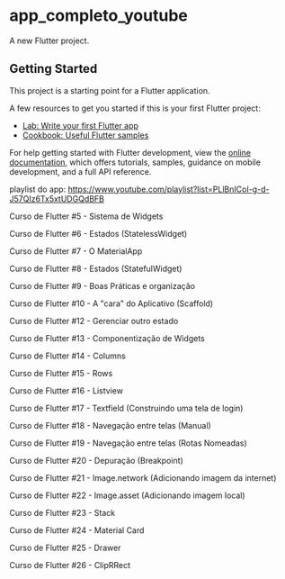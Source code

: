 # app_completo_youtube

A new Flutter project.

## Getting Started

This project is a starting point for a Flutter application.

A few resources to get you started if this is your first Flutter project:

- [Lab: Write your first Flutter app](https://docs.flutter.dev/get-started/codelab)
- [Cookbook: Useful Flutter samples](https://docs.flutter.dev/cookbook)

For help getting started with Flutter development, view the
[online documentation](https://docs.flutter.dev/), which offers tutorials,
samples, guidance on mobile development, and a full API reference.

playlist do app:
https://www.youtube.com/playlist?list=PLlBnICoI-g-d-J57QIz6Tx5xtUDGQdBFB

Curso de Flutter #5 - Sistema de Widgets

Curso de Flutter #6 - Estados (StatelessWidget)

Curso de Flutter #7 - O MaterialApp

Curso de Flutter #8 - Estados (StatefulWidget)

Curso de Flutter #9 - Boas Práticas e organização

Curso de Flutter #10 - A "cara" do Aplicativo (Scaffold)

Curso de Flutter #12 - Gerenciar outro estado

Curso de Flutter #13 - Componentização de Widgets

Curso de Flutter #14 - Columns

Curso de Flutter #15 - Rows

Curso de Flutter #16 - Listview

Curso de Flutter #17 - Textfield (Construindo uma tela de login)

Curso de Flutter #18 - Navegação entre telas (Manual)

Curso de Flutter #19 - Navegação entre telas (Rotas Nomeadas)

Curso de Flutter #20 - Depuração (Breakpoint)

Curso de Flutter #21 - Image.network (Adicionando imagem da internet)

Curso de Flutter #22 - Image.asset (Adicionando imagem local)

Curso de Flutter #23 - Stack

Curso de Flutter #24 - Material Card

Curso de Flutter #25 - Drawer

Curso de Flutter #26 - ClipRRect
